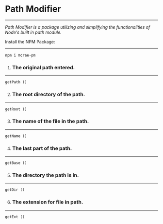 # **Path Modifier**
---

*Path Modifier is a package utilizing and simplifying the functionalities of Node's built in path module.*

Install the NPM Package:

---
    npm i mcrae-pm

1. ### The original path entered.

---
    getPath ()


2. ### The root directory of the path.

---
    getRoot ()

3. ### The name of the file in the path.

---
    getName ()

4. ### The last part of the path.

---
    getBase ()

5. ### The directory the path is in.

---
    getDir ()

6. ### The extension for file in path.

---
    getExt ()
